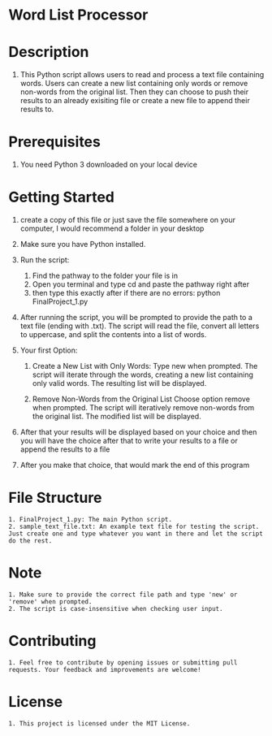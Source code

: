 # Word List Processor

#    Description
1. This Python script allows users to read and process a text file containing words. Users can create a new list containing only words or remove non-words from the original list. Then they can choose to push their results to an already exisiting file or create a new file to append their results to. 

# Prerequisites
1. You need Python 3 downloaded on your local device

# Getting Started
1. create a copy of this file or just save the file somewhere on your computer, I would recommend a folder in your desktop
2. Make sure you have Python installed.
3. Run the script:
    1. Find the pathway to the folder your file is in 
    2. Open you terminal and type cd and paste the pathway right after 
    3. then type this exactly after if there are no errors: python FinalProject_1.py
4. After running the script, you will be prompted to provide the path to a text file (ending with .txt). The script will read the file, convert all letters to uppercase, and split the contents into a list of words.
5. Your first Option:
    1. Create a New List with Only Words:
         Type new when prompted. The script will iterate through the words, creating a new list containing only valid words. The resulting list will be displayed.

    2. Remove Non-Words from the Original List
         Choose option remove when prompted. The script will iteratively remove non-words from the original list. The modified list will be displayed.

6. After that your results will be displayed based on your choice and then you will have the choice after that to write your results to a file or append the results to a file

7. After you make that choice, that would mark the end of this program 

# File Structure
    1. FinalProject_1.py: The main Python script.
    2. sample_text_file.txt: An example text file for testing the script. Just create one and type whatever you want in there and let the script do the rest. 

# Note
    1. Make sure to provide the correct file path and type 'new' or 'remove' when prompted.
    2. The script is case-insensitive when checking user input.

# Contributing
    1. Feel free to contribute by opening issues or submitting pull requests. Your feedback and improvements are welcome!

# License
    1. This project is licensed under the MIT License.